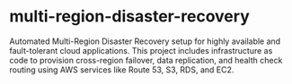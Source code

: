 # multi-region-disaster-recovery
Automated Multi-Region Disaster Recovery setup for highly available and fault-tolerant cloud applications. This project includes infrastructure as code to provision cross-region failover, data replication, and health check routing using AWS services like Route 53, S3, RDS, and EC2.

